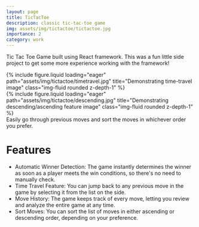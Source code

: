 ```yaml
---
layout: page
title: TicTacToe
description: classic tic-tac-toe game
img: assets/img/tictactoe/tictactoe.jpg
importance: 2
category: work
---
```


Tic Tac Toe Game built using React framework. This was a fun little side project to get some more experience working with the framework!

<div class="row">
    <div class="col-sm mt-3 mt-md-0">
        {% include figure.liquid loading="eager" path="assets/img/tictactoe/timetravel.jpg" title="Demonstrating time-travel image" class="img-fluid rounded z-depth-1" %}
    </div>
    <div class="col-sm mt-3 mt-md-0">
        {% include figure.liquid loading="eager" path="assets/img/tictactoe/descending.jpg" title="Demonstrating descending/ascending feature image" class="img-fluid rounded z-depth-1" %}
    </div>
</div>
<div class="caption">
    Easily go through previous moves and sort the moves in whichever order you prefer.
</div>

# Features

- Automatic Winner Detection: The game instantly determines the winner as soon as a player meets the win conditions, so there's no need to manually check.
- Time Travel Feature: You can jump back to any previous move in the game by selecting it from the list on the side.
- Move History: The game keeps track of every move, letting you review and analyze the entire game at any time.
- Sort Moves: You can sort the list of moves in either ascending or descending order, depending on your preference.